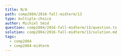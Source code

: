 ```yaml
---
title: N/A
path: comp2804/2016-fall-midterm/13
type: multiple-choice
author: Michiel Smid
question: comp2804/2016-fall-midterm/13/question.ts
solution: comp2804/2016-fall-midterm/13/solution.md
tags:
  - comp2804
  - comp2804-midterm
---
```

